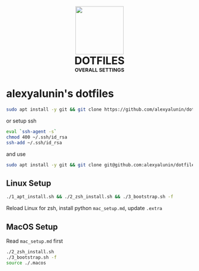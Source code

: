 <h1 align="center">
  <img src="https://img.icons8.com/plasticine/400/000000/more.png" width="130"><br>
  DOTFILES<br>
  <sup><sub><sup><sub>OVERALL SETTINGS</sub></sup></sub></sup>
</h1>


# alexyalunin's dotfiles

```bash
sudo apt install -y git && git clone https://github.com/alexyalunin/dotfiles.git && cd dotfiles
```
or setup ssh 
```bash
eval `ssh-agent -s`
chmod 400 ~/.ssh/id_rsa
ssh-add ~/.ssh/id_rsa
```
and use
```bash
sudo apt install -y git && git clone git@github.com:alexyalunin/dotfiles.git && cd dotfiles
```

## Linux Setup 

```bash
./1_apt_install.sh && ./2_zsh_install.sh && ./3_bootstrap.sh -f
```
Reload Linux for zsh, install python `mac_setup.md`, update `.extra`

## MacOS Setup 
Read `mac_setup.md` first

```bash
./2_zsh_install.sh 
./3_bootstrap.sh -f 
source ./.macos
